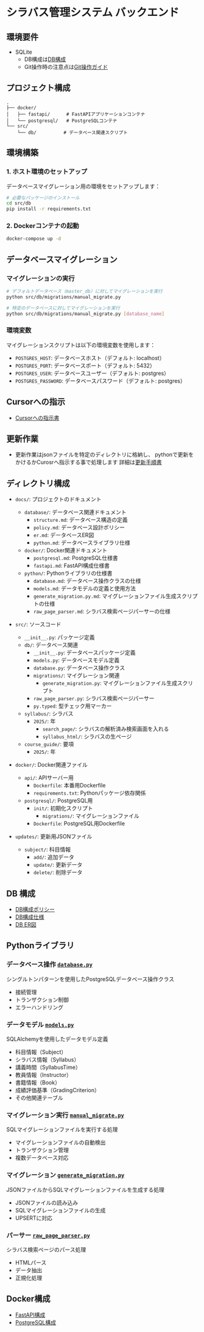 # シラバス管理システム バックエンド

## 環境要件
- SQLite
  - DB構成は[DB構成](docs/database/structure.md)
  - Git操作時の注意点は[Git操作ガイド](docs/githelp.md)

## プロジェクト構成
```
.
├── docker/
│   ├── fastapi/      # FastAPIアプリケーションコンテナ
│   └── postgresql/   # PostgreSQLコンテナ
└── src/
    └── db/          # データベース関連スクリプト
```

## 環境構築

### 1. ホスト環境のセットアップ
データベースマイグレーション用の環境をセットアップします：

```bash
# 必要なパッケージのインストール
cd src/db
pip install -r requirements.txt
```

### 2. Dockerコンテナの起動
```bash
docker-compose up -d
```

## データベースマイグレーション

### マイグレーションの実行
```bash
# デフォルトデータベース（master_db）に対してマイグレーションを実行
python src/db/migrations/manual_migrate.py

# 特定のデータベースに対してマイグレーションを実行
python src/db/migrations/manual_migrate.py [database_name]
```

### 環境変数
マイグレーションスクリプトは以下の環境変数を使用します：
- `POSTGRES_HOST`: データベースホスト（デフォルト: localhost）
- `POSTGRES_PORT`: データベースポート（デフォルト: 5432）
- `POSTGRES_USER`: データベースユーザー（デフォルト: postgres）
- `POSTGRES_PASSWORD`: データベースパスワード（デフォルト: postgres）

## Cursorへの指示
- [Cursorへの指示書](docs/cursor.md)

## 更新作業
- 更新作業はjsonファイルを特定のディレクトリに格納し、
pythonで更新をかけるかCurosrへ指示する事で処理します
詳細は[更新手順書](docs/database/updateflow.md)

## ディレクトリ構成

- `docs/`: プロジェクトのドキュメント
  - `database/`: データベース関連ドキュメント
    - `structure.md`: データベース構造の定義
    - `policy.md`: データベース設計ポリシー
    - `er.md`: データベースER図
    - `python.md`: データベースライブラリ仕様
  - `docker/`: Docker関連ドキュメント
    - `postgresql.md`: PostgreSQL仕様書
    - `fastapi.md`: FastAPI構成仕様書
  - `python/`: Pythonライブラリの仕様書
    - `database.md`: データベース操作クラスの仕様
    - `models.md`: データモデルの定義と使用方法
    - `generate_migration.py.md`: マイグレーションファイル生成スクリプトの仕様
    - `raw_page_parser.md`: シラバス検索ページパーサーの仕様

- `src/`: ソースコード
  - `__init__.py`: パッケージ定義
  - `db/`: データベース関連
    - `__init__.py`: データベースパッケージ定義
    - `models.py`: データベースモデル定義
    - `database.py`: データベース操作クラス
    - `migrations/`: マイグレーション関連
      - `generate_migration.py`: マイグレーションファイル生成スクリプト
    - `raw_page_parser.py`: シラバス検索ページパーサー
    - `py.typed`: 型チェック用マーカー
  - `syllabus/`: シラバス
    - `2025/`: 年
      - `search_page/`: シラバスの解析済み検索画面を入れる
      - `syllabus_html/`: シラバスの生ページ
  - `course_guide/`: 要項
    - `2025/`: 年

- `docker/`: Docker関連ファイル
  - `api/`: APIサーバー用
    - `Dockerfile`: 本番用Dockerfile
    - `requirements.txt`: Pythonパッケージ依存関係
  - `postgresql/`: PostgreSQL用
    - `init/`: 初期化スクリプト
      - `migrations/`: マイグレーションファイル
    - `Dockerfile`: PostgreSQL用Dockerfile

- `updates/`: 更新用JSONファイル
  - `subject/`: 科目情報
    - `add/`: 追加データ
    - `update/`: 更新データ
    - `delete/`: 削除データ

## DB 構成
- [DB構成ポリシー](docs/database/policy.md)
- [DB構成仕様](docs/database/structure.md)
- [DB ER図](docs/database/er.md)

## Pythonライブラリ

### データベース操作 [`database.py`](docs/python/database.md)
シングルトンパターンを使用したPostgreSQLデータベース操作クラス
- 接続管理
- トランザクション制御
- エラーハンドリング

### データモデル [`models.py`](docs/python/models.md)
SQLAlchemyを使用したデータモデル定義
- 科目情報（Subject）
- シラバス情報（Syllabus）
- 講義時間（SyllabusTime）
- 教員情報（Instructor）
- 書籍情報（Book）
- 成績評価基準（GradingCriterion）
- その他関連テーブル

### マイグレーション実行 [`manual_migrate.py`](docs/python/manual_migrate.md)
SQLマイグレーションファイルを実行する処理
- マイグレーションファイルの自動検出
- トランザクション管理
- 複数データベース対応

### マイグレーション [`generate_migration.py`](docs/python/generate_migration.py.md)
JSONファイルからSQLマイグレーションファイルを生成する処理
- JSONファイルの読み込み
- SQLマイグレーションファイルの生成
- UPSERTに対応

### パーサー [`raw_page_parser.py`](docs/python/raw_page_parser.md)
シラバス検索ページのパース処理
- HTMLパース
- データ抽出
- 正規化処理

## Docker構成
- [FastAPI構成](docs/docker/fastapi.md)
- [PostgreSQL構成](docs/docker/postgresql.md)
